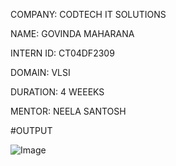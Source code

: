 COMPANY: CODTECH IT SOLUTIONS

NAME: GOVINDA MAHARANA

INTERN ID: CT04DF2309

DOMAIN: VLSI

DURATION: 4 WEEEKS

MENTOR: NEELA SANTOSH

#OUTPUT

![Image](https://github.com/user-attachments/assets/9dbc271d-a2a5-4497-96d1-03730d7b7c1d)
